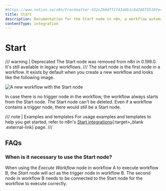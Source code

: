 ```yaml
---
#https://www.notion.so/n8n/Frontmatter-432c2b8dff1f43d4b1c8d20075510fe4
title: Start
description: Documentation for the Start node in n8n, a workflow automation platform. Includes guidance on usage, and links to examples.
contentType: integration
---
```

<!-- vale off -->
# Start

/// warning | Deprecated
The Start node was removed from n8n in 0.199.0. It's still available in legacy workflows.
///
The start node is the first node in a workflow. It exists by default when you create a new workflow and looks like the following image.

![A new workflow with the Start node](/_images/integrations/builtin/core-nodes/start/workflow.png)

In case there is no trigger node in the workflow, the workflow always starts from the Start node. The Start node can't be deleted. Even if a workflow contains a trigger node, there would still be a Start node.

/// note | Examples and templates
For usage examples and templates to help you get started, refer to n8n's [Start integrations](https://n8n.io/integrations/start/){:target=_blank .external-link} page.
///

## FAQs

### When is it necessary to use the Start node?

When using the *Execute Workflow* node in workflow A to execute workflow B, the *Start* node will act as the trigger node in workflow B. The second node in workflow B needs to be connected to the Start node for the workflow to execute correctly.

<!-- vale on -->



